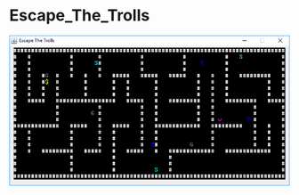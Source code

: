 # Escape_The_Trolls

![Screen shot of the game](https://github.com/Haza290/Escape_The_Trolls/blob/master/Escape%20The%20Trolls%20Screenshot.PNG "test")
